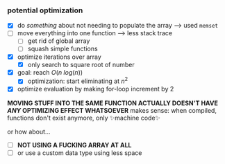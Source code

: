 ### potential optimization
- [x]  do _something_  about not needing to populate the array
		--> used `memset`
- [ ] move everything into one function --> less stack trace
	- [ ] get rid of global array 
	- [ ] squash simple functions
- [x] optimize iterations over array
	- [x] only search to square root of number

- [x] goal: reach $O(n\ log(n))$
	- [x] optimization: start eliminating at $n^2$
- [x] optimize evaluation by making for-loop increment by 2

**MOVING STUFF INTO THE SAME FUNCTION ACTUALLY DOESN'T HAVE _ANY_ OPTIMIZING EFFECT WHATSOEVER**
	makes sense: when compiled, functions don't exist anymore, only ✨machine code✨
	

or how about...
- [ ] **NOT USING A FUCKING ARRAY AT ALL**
- [ ] or use a custom data type using less space